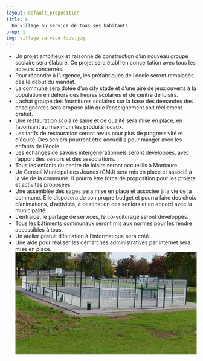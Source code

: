 ```yaml
---
layout: default_proposition
title: >
  Un village au service de tous ses habitants
prop: 1
img: village_service_tous.jpg
---
```

<section>
<ul class="alt">
<li> <span class="gr">Un projet ambitieux et raisonné de construction d’un nouveau groupe scolaire sera élaboré. Ce projet sera établi en concertation avec tous les acteurs concernés.</span>
</li>
<li>Pour répondre à l’urgence, les préfabriqués de l’école seront remplacés dès le début du mandat.</li>
<li>La commune sera dotée d’un city stade et d’une aire de jeux ouverts à la population en dehors des heures scolaires et de centre de loisirs.</li>
<li>L’achat groupé des fournitures scolaires sur la base des demandes des enseignantes sera proposé afin que l’enseignement soit réellement gratuit.</li>
<li>Une restauration scolaire saine et de qualité sera mise en place, en favorisant au maximum les produits locaux.</li>
<li>Les tarifs de restauration seront revus pour plus de progressivité et d’équité. Des seniors pourront être accueillis pour manger avec les enfants de l’école.</li>
<li>Les échanges de savoirs intergénérationnels seront développés, avec l’apport des seniors et des associations.
<li>Tous les enfants du centre de loisirs seront accueillis à Montaure.</li>
<li>Un Conseil Municipal des Jeunes (CMJ) sera mis en place et associé à la vie de la commune. Il pourra être force de proposition pour les projets et activités proposées.</li>
<li>Une assemblée des sages sera mise en place et associée à la vie de la commune. Elle disposera de son propre budget et pourra faire des choix d’animations, d’activités, à destination des seniors et en accord avec la municipalité.</li>
<li>L’entraide, le partage de services, le co-voiturage seront développés.</li>
<li>Tous les bâtiments communaux seront mis aux normes pour les rendre accessibles à tous.</li>
<li><span class="gr">Un atelier gratuit d’initiation à l’informatique sera créé. </span></li>
<li>Une aide pour réaliser les démarches administratives par internet sera mise en place.</li>
<div class="box alt">
  <div class="row uniform 50%">
    <div class="12u"><span class="image fit"><img src="/images/Pictures/city_stade.jpg" alt="" /></span>
    </div>
  </div>
</div>
